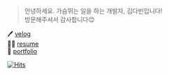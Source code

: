 > 안녕하세요. 가슴뛰는 일을 하는 개발자, 김다빈입니다!  
> 방문해주셔서 감사합니다😊

🖊    [velog](https://velog.io/@dabin)  
🙋‍♀️    [resume](https://github.com/dabinKim-0318/Resume)  
💖 [portfolio](https://abundant-playground-8c8.notion.site/c95a0a8f88e3413fbcd71b922bb7c9fd)

[![Hits](https://hits.seeyoufarm.com/api/count/incr/badge.svg?url=https%3A%2F%2Fgithub.com%2FdabinKim-0318&count_bg=%2379C83D&title_bg=%23555555&icon=&icon_color=%23E7E7E7&title=hits&edge_flat=false)](https://hits.seeyoufarm.com)
